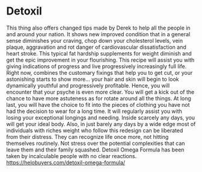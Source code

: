 # Detoxil
This thing also offers changed tips made by Derek to help all the people in and around your nation. It shows new improved condition that in a general sense diminishes your craving, chop down your cholesterol levels, vein plaque, aggravation and rot danger of cardiovascular dissatisfaction and heart stroke. This typical fat hardship supplements for weight diminish and get the epic improvement in your flourishing. This recipe will assist you with giving indications of progress and live progressively increasingly full life. Right now, combines the customary fixings that help you to get cut, or your astonishing starts to show more… your hair and skin will begin to look dynamically youthful and progressively profitable. Hence, you will encounter that your psyche is even more clear. You will get a kick out of the chance to have more astuteness as for rotate around all the things. At long last, you will have the choice to fit into the pieces of clothing you have not had the decision to wear for a long time. It will regularly assist you with losing your exceptional longings and needing. Inside scarcely any days, you will get your ideal body. Also, in just barely any days by a wide edge most of individuals with riches weight who follow this redesign can be liberated from their distress. They can recognize life once more, not hitting themselves routinely. Not stress over the potential complexities that can leave them and their family squashed. Detoxil Omega Formula has been taken by incalculable people with no clear reactions. https://helobuyers.com/detoxil-omega-formula/
